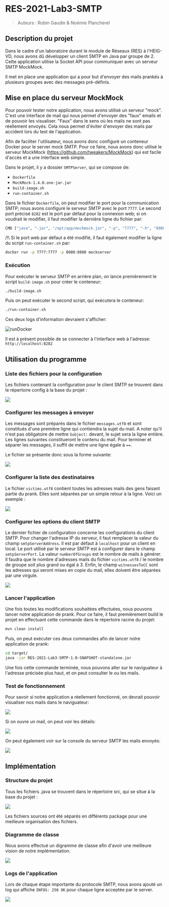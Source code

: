 # RES-2021-Lab3-SMTP

> Auteurs : Robin Gaudin & Noémie Plancherel

## Description du projet

Dans le cadre d'un laboratoire durant le module de Réseaux (RES) à l'HEIG-VD, nous avons dû développer un client SMTP en Java par groupe de 2. Cette application utilise la Socket API pour communiquer avec un serveur SMTP MockMock.

Il met en place une application qui a pour but d'envoyer des mails prankés à plusieurs groupes avec des messages pré-définis. 

## Mise en place du serveur MockMock

Pour pouvoir tester notre application, nous avons utilisé un serveur "mock". C'est une interface de mail qui nous permet d'envoyer des "faux" emails et de pouvoir les visualiser. "Faux" dans le sens où les mails ne sont pas réellement envoyés. Cela nous permet d'éviter d'envoyer des mails par accident lors du test de l'application.

Afin de faciliter l'utilisateur, nous avons donc configuré un conteneur Docker pour le server mock SMTP. Pour ce faire, nous avons donc utilisé le serveur MockMock (https://github.com/tweakers/MockMock) qui est facile d'accès et a une interface web simple. 

Dans le projet, il y a dossier `SMTPServer`, qui se compose de:

- `Dockerfile`
- `MockMock-1.4.0.one-jar.jar`
- `build-image.sh`
- `run-container.sh`

Dans le fichier `Dockerfile`, on peut modifier le port pour la communication SMTP; nous avons configuré le serveur SMTP avec le port `7777`. Le second port précisé `8282` est le port par défaut pour la connexion web; si on voudrait le modifier, il faut modifier la dernière ligne du fichier par:

````bash
CMD ["java", "-jar", "/opt/app/mockmock.jar", "-p", "7777", "-h", "8080"]
````

/!\ Si le port web par défaut a été modifié, il faut également modifier la ligne du script `run-container.sh` par:

````bash
docker run -p 7777:7777 -p 8080:8080 mockserver
````

### Exécution

Pour exécuter le serveur SMTP en arrière plan, on lance premièrement le script `build-image.sh` pour créer le conteneur:

````bash
./build-image.sh
````

Puis on peut exécuter le second script, qui exécutera le conteneur:

````bash
./run-container.sh
````

Ces deux logs d'information devraient s'afficher:

![runDocker](figures/runDocker.png)

Il est à présent possible de se connecter à l'interface web à l'adresse: `http://localhost:8282`

## Utilisation du programme

### Liste des fichiers pour la configuration

Les fichiers contenant la configuration pour le client SMTP se trouvent dans le répertoire config à la base du projet :

![](figures/dossierConfig.png)

### Configurer les messages à envoyer

Les messages sont préparés dans le fichier `messages.utf8` et sont constitués d'une première ligne qui contiendra la sujet du mail. A noter qu'il n'est pas obligatoire de mettre `Subject:` devant, le sujet sera la ligne entière. Les lignes suivantes constitueront le contenu du mail. Pour terminer et séparer les messages, il suffit de mettre une ligne égale à `==`. 

Le fichier se présente donc sous la forme suivante:

![](figures/messages.png)

### Configurer la liste des destinataires

Le fichier `victims.utf8` contient toutes les adresses mails des gens faisant partie du prank. Elles sont séparées par un simple retour à la ligne. Voici un exemple :

![](figures/victims.png)

### Configurer les options du client SMTP

Le dernier fichier de configuration concerne les configurations du client SMTP. Pour changer l'adresse IP du serveur, il faut remplacer la valeur du champ `smtpServerAddress`. Il est par défaut à `localhost` pour un client en local. Le port utilisé par le serveur SMTP est à configurer dans le champ `smtpServerPort`. La valeur `numberOfGroups` est le nombre de mails à générer. Il faudra que le nombre d'adresses mails du fichier `victims.utf8` / le nombre de groupe soit plus grand ou égal à 3. Enfin, le champ `witnessesToCC` sont les adresses qui seront mises en copie du mail, elles doivent être séparées par une virgule.

![](figures/configProperties.png)

### Lancer l'application

Une fois toutes les modifications souhaitées effectuées, nous pouvons lancer notre application de prank. Pour ce faire, il faut premièrement build le projet en effectuant cette commande dans le répertoire racine du projet:

````bash
mvn clean install
````

Puis, on peut exécuter ces deux commandes afin de lancer notre application de prank:

````bash
cd target/
java -jar RES-2021-Lab3-SMTP-1.0-SNAPSHOT-standalone.jar
````

Une fois cette commande terminée, nous pouvons aller sur le naviguateur à l'adresse précisée plus haut, et on peut consulter le ou les mails.

### Test de fonctionnement

Pour savoir si notre application a réellement fonctionné, on devrait pouvoir visualiser nos mails dans le naviguateur:

![](figures/email_example.png)

Si on ouvre un mail, on peut voir les détails:

![](figures/inside_mail.png)

On peut également voir sur la console du serveur SMTP les mails envoyés:

![](/home/noemie/Documents/RES/Labo_3/RES-2021-Lab3-SMTP/figures/log_serveur.png)

## Implémentation

### Structure du projet

Tous les fichiers .java se trouvent dans le répertoire src, qui se situe à la base du projet :

![](figures/dossierSrc.png)

Les fichiers sources ont été séparés en différents package pour une meilleure organisation des fichiers.

### Diagramme de classe

Nous avons effectué un digramme de classe afin d'avoir une meilleure vision de notre implémentation. 

![](figures/digrammeDeClasse.png)

### Logs de l'application

Lors de chaque étape importante du protocole SMTP, nous avons ajouté un log qui affiche `INFOS: 250 OK` pour chaque ligne acceptée par le server.

![](figures/log_appli.png)